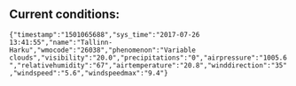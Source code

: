 ## Current conditions: 
 ``` {"timestamp":"1501065688","sys_time":"2017-07-26 13:41:55","name":"Tallinn-Harku","wmocode":"26038","phenomenon":"Variable clouds","visibility":"20.0","precipitations":"0","airpressure":"1005.6","relativehumidity":"67","airtemperature":"20.8","winddirection":"35","windspeed":"5.6","windspeedmax":"9.4"} ```
